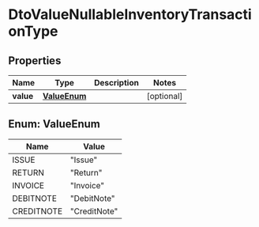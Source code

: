 
# DtoValueNullableInventoryTransactionType

## Properties
Name | Type | Description | Notes
------------ | ------------- | ------------- | -------------
**value** | [**ValueEnum**](#ValueEnum) |  |  [optional]


<a name="ValueEnum"></a>
## Enum: ValueEnum
Name | Value
---- | -----
ISSUE | &quot;Issue&quot;
RETURN | &quot;Return&quot;
INVOICE | &quot;Invoice&quot;
DEBITNOTE | &quot;DebitNote&quot;
CREDITNOTE | &quot;CreditNote&quot;



